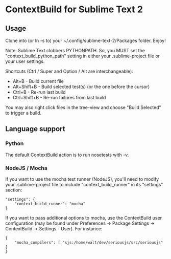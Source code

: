 # ContextBuild for Sublime Text 2

## Usage

Clone into (or ln -s to) your ~/.config/sublime-text-2/Packages folder.  Enjoy!

Note: Sublime Text clobbers PYTHONPATH.  So, you MUST set the
"context_build_python_path" setting in either your .sublime-project file or
your user settings.

Shortcuts (Ctrl / Super and Option / Alt are interchangeable):

* Alt+B - Build current file
* Alt+Shift+B - Build selected test(s) (or the one before the cursor)
* Ctrl+B - Re-run last build
* Ctrl+Shift+B - Re-run failures from last build

You may also right click files in the tree-view and choose "Build Selected" to
trigger a build.

## Language support

### Python

The default ContextBuild action is to run nosetests with -v.

### NodeJS / Mocha

If you want to use the mocha test runner (NodeJS), you'll need to modify your
.sublime-project file to include "context_build_runner" in its "settings"
section:

    "settings": {
        "context_build_runner": "mocha"
    }

If you want to pass additional options to mocha, use the ContextBuild user
configuration (may be found under Preferences -> Package Settings ->
ContextBuild -> Settings - User).  For instance:

    {
        "mocha_compilers": [ "sjs:/home/walt/dev/seriousjs/src/seriousjs" ]
    }
